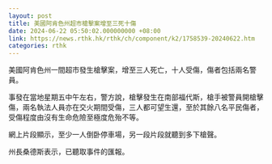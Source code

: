 ```yaml
---
layout: post
title: 美國阿肯色州超市槍擊案增至三死十傷
date: 2024-06-22 05:50:02.000000000 +08:00
link: https://news.rthk.hk/rthk/ch/component/k2/1758539-20240622.htm
categories: rthk
---
```


美國阿肯色州一間超市發生槍擊案，增至三人死亡，十人受傷，傷者包括兩名警員。

事發在當地星期五中午左右，警方說，槍擊發生在南部福代斯，槍手被警員開槍擊傷，兩名執法人員亦在交火期間受傷，三人都可望生還，至於其餘八名平民傷者，受傷程度由沒有生命危險至極度危殆不等。

網上片段顯示，至少一人倒卧停車場，另一段片段就聽到多下槍聲。

州長桑德斯表示，已聽取事件的匯報。
